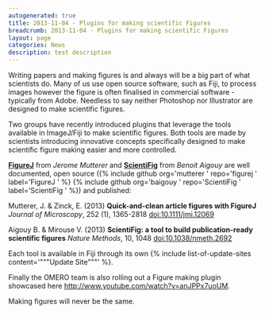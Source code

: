 ```yaml
---
autogenerated: true
title: 2013-11-04 - Plugins for making scientific Figures
breadcrumb: 2013-11-04 - Plugins for making scientific Figures
layout: page
categories: News
description: test description
---
```


Writing papers and making figures is and always will be a big part of what scientists do. Many of us use open source software, such as Fiji, to process images however the figure is often finalised in commercial software - typically from Adobe. Needless to say neither Photoshop nor Illustrator are designed to make scientific figures.

Two groups have recently introduced plugins that leverage the tools available in ImageJ/Fiji to make scientific figures. Both tools are made by scientists introducing innovative concepts specifically designed to make scientific figure making easier and more controlled.

[**FigureJ**](http://imagejdocu.tudor.lu/doku.php?id=plugin:utilities:figurej:start) from *Jerome Mutterer* and [**ScientiFig**](http://srv-gred.u-clermont1.fr/labmirouse/software/) from *Benoit Aigouy* are well documented, open source ({% include github org='mutterer ' repo='figurej ' label='FigureJ ' %} {% include github org='baigouy ' repo='ScientiFig ' label='ScientiFig ' %}) and published:

Mutterer, J. & Zinck, E. (2013) **Quick-and-clean article figures with FigureJ** *Journal of Microscopy*, 252 (1), 1365-2818 <doi:10.1111/jmi.12069>

Aigouy B. & Mirouse V. (2013) **ScientiFig: a tool to build publication-ready scientific figures** *Nature Methods*, 10, 1048 <doi:10.1038/nmeth.2692>

Each tool is available in Fiji through its own {% include list-of-update-sites content='"""Update Site"""' %}.

Finally the OMERO team is also rolling out a Figure making plugin showcased here http://www.youtube.com/watch?v=anJPPx7uoUM.

Making figures will never be the same.


